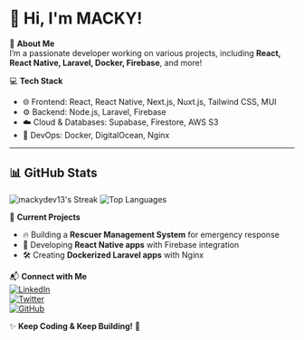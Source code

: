# 👋 Hi, I'm MACKY!

🌟 **About Me**  
I’m a passionate developer working on various projects, including **React, React Native, Laravel, Docker, Firebase**, and more!

💻 **Tech Stack**
- 🌐 Frontend: React, React Native, Next.js, Nuxt.js, Tailwind CSS, MUI
- ⚙️ Backend: Node.js, Laravel, Firebase
- ☁️ Cloud & Databases: Supabase, Firestore, AWS S3
- 🐳 DevOps: Docker, DigitalOcean, Nginx

---

## 📊 GitHub Stats

![mackydev13's Streak](https://github-readme-streak-stats.herokuapp.com/?user=mackydev13&theme=dracula&hide_border=false)
![Top Languages](https://github-readme-stats.vercel.app/api/top-langs/?username=your-github-username&layout=compact&theme=radical)  

🚀 **Current Projects**
- 🔥 Building a **Rescuer Management System** for emergency response
- 📱 Developing **React Native apps** with Firebase integration
- 🛠️ Creating **Dockerized Laravel apps** with Nginx

📬 **Connect with Me**  
[![LinkedIn](https://img.shields.io/badge/-LinkedIn-blue?style=flat&logo=Linkedin&logoColor=white)](https://linkedin.com/in/yourprofile)  
[![Twitter](https://img.shields.io/badge/-Twitter-blue?style=flat&logo=Twitter&logoColor=white)](https://twitter.com/yourprofile)  
[![GitHub](https://img.shields.io/badge/-GitHub-black?style=flat&logo=github&logoColor=white)](https://github.com/your-github-username)  

✨ **Keep Coding & Keep Building!** 🚀
